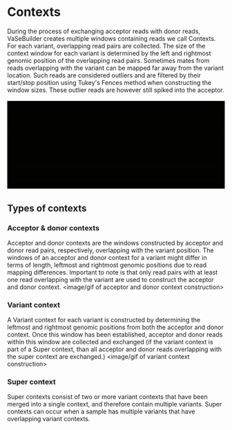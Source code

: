 # Contexts
During the process of exchanging acceptor reads with donor reads, VaSeBuilder creates multiple windows containing reads we call Contexts. For each variant, overlapping read pairs are collected. The size of the context window for each variant is determined by the left and rightmost genomic position of the overlapping read pairs. Sometimes mates from reads overlapping with the variant can be mapped far away from the variant location. Such reads are considered outliers and are filtered by their start/stop position using Tukey's Fences method when constructing the window sizes. These outlier reads are however still spiked into the acceptor.
<br /><br />
![Context creation](img/vsb.gif)

## Types of contexts
### Acceptor & donor contexts
Acceptor and donor contexts are the windows constructed by acceptor and donor read pairs, respectively, overlapping with the variant position. The windows of an acceptor and donor context for a variant might differ in terms of length, leftmost and rightmost genomic positions due to read mapping differences. Important to note is that only read pairs with at least one read overlapping with the variant are used to construct the acceptor and donor context.
<image/gif of acceptor and donor context construction>

### Variant context
A Variant context for each variant is constructed by determining the leftmost and rightmost genomic positions from both the acceptor and donor context. Once this window has been established, acceptor and donor reads within this window are collected and exchanged (if the variant context is part of a Super context, than all acceptor and donor reads overlapping with the super context are exchanged.)
<image/gif of variant context construction>

### Super context
Super contexts consist of two or more variant contexts that have been merged into a single context, and therefore contain multiple variants. Super contexts can occur when a sample has multiple variants that have overlapping variant contexts.
